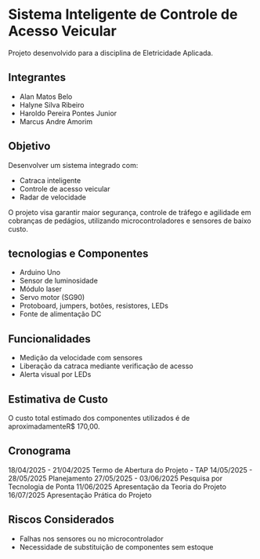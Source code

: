 # Sistema Inteligente de Controle de Acesso Veicular

Projeto desenvolvido para a disciplina de Eletricidade Aplicada.

## Integrantes
- Alan Matos Belo  
- Halyne Silva Ribeiro  
- Haroldo Pereira Pontes Junior  
- Marcus Andre Amorim  

## Objetivo
Desenvolver um sistema integrado com:
- Catraca inteligente
- Controle de acesso veicular
- Radar de velocidade

O projeto visa garantir maior segurança, controle de tráfego e agilidade em cobranças de pedágios, utilizando microcontroladores e sensores de baixo custo.

## tecnologias e Componentes
- Arduino Uno
- Sensor de luminosidade
- Módulo laser
- Servo motor (SG90)
- Protoboard, jumpers, botões, resistores, LEDs
- Fonte de alimentação DC

## Funcionalidades
- Medição da velocidade com sensores
- Liberação da catraca mediante verificação de acesso
- Alerta visual por LEDs

## Estimativa de Custo
O custo total estimado dos componentes utilizados é de aproximadamenteR$ 170,00.

## Cronograma
18/04/2025 - 21/04/2025  Termo de Abertura do Projeto - TAP
14/05/2025 - 28/05/2025  Planejamento
27/05/2025 - 03/06/2025  Pesquisa por Tecnologia de Ponta
11/06/2025               Apresentação da Teoria do Projeto 
16/07/2025               Apresentação Prática do Projeto 


## Riscos Considerados
- Falhas nos sensores ou no microcontrolador
- Necessidade de substituição de componentes sem estoque




